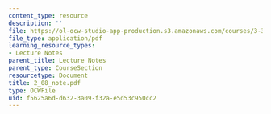 ```yaml
---
content_type: resource
description: ''
file: https://ol-ocw-studio-app-production.s3.amazonaws.com/courses/3-320-atomistic-computer-modeling-of-materials-sma-5107-spring-2005/f5625a6dd6323a09f32ae5d53c950cc2_2_08_note.pdf
file_type: application/pdf
learning_resource_types:
- Lecture Notes
parent_title: Lecture Notes
parent_type: CourseSection
resourcetype: Document
title: 2_08_note.pdf
type: OCWFile
uid: f5625a6d-d632-3a09-f32a-e5d53c950cc2
---
```

